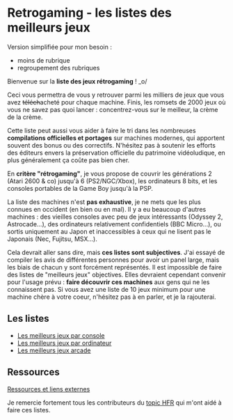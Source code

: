 # Retrogaming - les listes des meilleurs jeux

Version simplifiée pour mon besoin :
- moins de rubrique
- regroupement des rubriques

Bienvenue sur la **liste des jeux rétrogaming** ! _o/

Ceci vous permettra de vous y retrouver parmi les milliers de jeux que vous avez ~~téléch~~acheté pour chaque machine. Finis, les romsets de 2000 jeux où vous ne savez pas quoi lancer : concentrez-vous sur le meilleur, la crème de la crème.

Cette liste peut aussi vous aider à faire le tri dans les nombreuses **compilations officielles et portages** sur machines modernes, qui apportent souvent des bonus ou des correctifs. N'hésitez pas à soutenir les efforts des éditeurs envers la préservation officielle du patrimoine vidéoludique, en plus généralement ça coûte pas bien cher.

En **critère "rétrogaming"**, je vous propose de couvrir les générations 2 (Atari 2600 & co) jusqu'à 6 (PS2/NGC/Xbox), les ordinateurs 8 bits, et les consoles portables de la Game Boy jusqu'à la PSP.

La liste des machines n'est **pas exhaustive**, je ne mets que les plus connues en occident (en bien ou en mal). Il y a eu beaucoup d'autres machines : des vieilles consoles avec peu de jeux intéressants (Odyssey 2, Astrocade...), des ordinateurs relativement confidentiels (BBC Micro...), ou sortis uniquement au Japon et inaccessibles à ceux qui ne lisent pas le Japonais (Nec, Fujitsu, MSX...).

Cela devrait aller sans dire, mais **ces listes sont subjectives**. J'ai essayé de compiler les avis de différentes personnes pour avoir un panel large, mais les biais de chacun y sont forcément représentés. Il est impossible de faire des listes de "meilleurs jeux" objectives. Elles devraient cependant convenir pour l'usage prévu : **faire découvrir ces machines** aux gens qui ne les connaissent pas. Si vous avez une liste de 10 jeux minimum pour une machine chère à votre coeur, n'hésitez pas à en parler, et je la rajouterai.

## Les listes

- [Les meilleurs jeux par console](best-console.md)
- [Les meilleurs jeux par ordinateur](best-computer.md)
- [Les meilleurs jeux arcade](best-arcade.md)

## Ressources

[Ressources et liens externes](ressources/README.md)

Je remercie fortement tous les contributeurs du [topic HFR](https://forum.hardware.fr/forum2.php?config=hfr.inc&cat=5&subcat=250&post=195726) qui m'ont aidé à faire ces listes.
